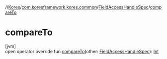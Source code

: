 //[Kores](../../../index.md)/[com.koresframework.kores.common](../index.md)/[FieldAccessHandleSpec](index.md)/[compareTo](compare-to.md)

# compareTo

[jvm]\
open operator override fun [compareTo](compare-to.md)(other: [FieldAccessHandleSpec](index.md)): [Int](https://kotlinlang.org/api/latest/jvm/stdlib/kotlin/-int/index.html)
